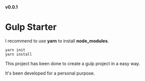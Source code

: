 #### v0.0.1
# Gulp Starter 
I recommend to use **yarn** to install **node_modules**.

    yarn init
    yarn install

This project has been done to create a gulp project in a easy way.

It's been developed for a personal purpose.
